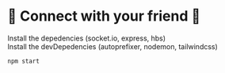 # 🤩 Connect with your friend 🤩

Install the depedencies (socket.io, express, hbs) <br />
Install the devDepedencies (autoprefixer, nodemon, tailwindcss)

```
npm start
```
